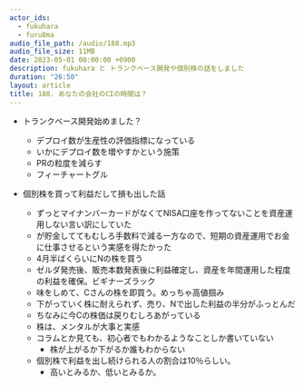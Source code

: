 ```yaml
---
actor_ids:
  - fukuhara
  - furu8ma
audio_file_path: /audio/188.mp3
audio_file_size: 11MB
date: 2023-05-01 00:00:00 +0900
description: fukuhara と トランクベース開発や個別株の話をしました
duration: "26:50"
layout: article
title: 188. あなたの会社のCIの時間は？
---
```



- トランクベース開発始めました？
    - デプロイ数が生産性の評価指標になっている
    - いかにデプロイ数を増やすかという施策
    - PRの粒度を減らす
    - フィーチャートグル


- 個別株を買って利益だして損も出した話
    - ずっとマイナンバーカードがなくてNISA口座を作ってないことを資産運用しない言い訳にしていた
    - が貯金しててもむしろ手数料で減る一方なので、短期の資産運用でお金に仕事させるという実感を得たかった
    - 4月半ばくらいにNの株を買う
    - ゼルダ発売後、販売本数発表後に利益確定し、資産を年間運用した程度の利益を確保。ビギナーズラック
    - 味をしめて、Cさんの株を即買う。めっちゃ高値掴み
    - 下がっていく株に耐えられず、売り、Nで出した利益の半分がふっとんだ
    - ちなみに今Cの株価は戻りむしろあがっている
    - 株は、メンタルが大事と実感
    - コラムとか見ても、初心者でもわかるようなことしか書いていない
        - 株が上がるか下がるか誰もわからない
    - 個別株で利益を出し続けられる人の割合は10％らしい。
        - 高いとみるか、低いとみるか。

